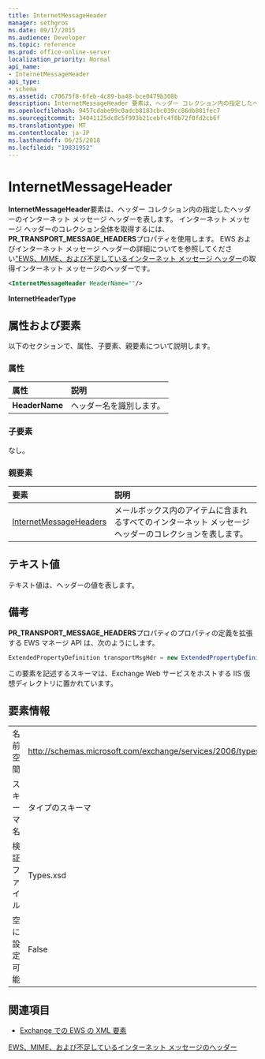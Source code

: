 ```yaml
---
title: InternetMessageHeader
manager: sethgros
ms.date: 09/17/2015
ms.audience: Developer
ms.topic: reference
ms.prod: office-online-server
localization_priority: Normal
api_name:
- InternetMessageHeader
api_type:
- schema
ms.assetid: c70675f8-6feb-4c89-ba48-bce0479b308b
description: InternetMessageHeader 要素は、ヘッダー コレクション内の指定したヘッダーのインターネット メッセージ ヘッダーを表します。 インターネット メッセージ ヘッダーのコレクション全体を取得するには、PR_TRANSPORT_MESSAGE_HEADERS プロパティを使用します。 EWS およびインターネット メッセージ ヘッダーの詳細については、EWS、MIME、および不足しているインターネットの seeGetting のインターネット メッセージ ヘッダー メッセージ ヘッダーを使用します。
ms.openlocfilehash: 9457cdabe99c0adcb8183cbc039cc86db881fec7
ms.sourcegitcommit: 34041125dc8c5f993b21cebfc4f8b72f0fd2cb6f
ms.translationtype: MT
ms.contentlocale: ja-JP
ms.lasthandoff: 06/25/2018
ms.locfileid: "19831952"
---
```

# <a name="internetmessageheader"></a>InternetMessageHeader

**InternetMessageHeader**要素は、ヘッダー コレクション内の指定したヘッダーのインターネット メッセージ ヘッダーを表します。 インターネット メッセージ ヘッダーのコレクション全体を取得するには、 **PR_TRANSPORT_MESSAGE_HEADERS**プロパティを使用します。 EWS およびインターネット メッセージ ヘッダーの詳細についてを参照してください["EWS、MIME、および不足しているインターネット メッセージ ヘッダー](http://msdn.microsoft.com/en-us/library/exchange/hh545614%28v=exchg.140%29.aspx)の取得インターネット メッセージのヘッダーです。
  
```XML
<InternetMessageHeader HeaderName=""/>
```

 **InternetHeaderType**
## <a name="attributes-and-elements"></a>属性および要素

以下のセクションで、属性、子要素、親要素について説明します。
  
### <a name="attributes"></a>属性

|**属性**|**説明**|
|:-----|:-----|
|**HeaderName** <br/> |ヘッダー名を識別します。  <br/> |
   
### <a name="child-elements"></a>子要素

なし。
  
### <a name="parent-elements"></a>親要素

|**要素**|**説明**|
|:-----|:-----|
|[InternetMessageHeaders](internetmessageheaders.md) <br/> |メールボックス内のアイテムに含まれるすべてのインターネット メッセージ ヘッダーのコレクションを表します。  <br/> |
   
## <a name="text-value"></a>テキスト値

テキスト値は、ヘッダーの値を表します。
  
## <a name="remarks"></a>備考

**PR_TRANSPORT_MESSAGE_HEADERS**プロパティのプロパティの定義を拡張する EWS マネージ API は、次のようにします。 
  
```cs
ExtendedPropertyDefinition transportMsgHdr = new ExtendedPropertyDefinition(0x007D, MapiPropertyType.String);
```

この要素を記述するスキーマは、Exchange Web サービスをホストする IIS 仮想ディレクトリに置かれています。
  
## <a name="element-information"></a>要素情報

|||
|:-----|:-----|
|名前空間  <br/> |http://schemas.microsoft.com/exchange/services/2006/types  <br/> |
|スキーマ名  <br/> |タイプのスキーマ  <br/> |
|検証ファイル  <br/> |Types.xsd  <br/> |
|空に設定可能  <br/> |False  <br/> |
   
## <a name="see-also"></a>関連項目



- [Exchange での EWS の XML 要素](ews-xml-elements-in-exchange.md)


[EWS、MIME、および不足しているインターネット メッセージのヘッダー](http://msdn.microsoft.com/en-us/library/exchange/hh545614%28v=exchg.140%29.aspx)

